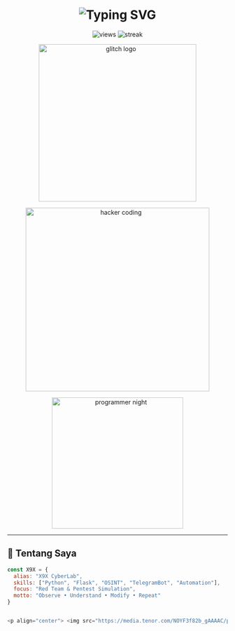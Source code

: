 <!-- ===================================================== -->
<!--                  🟢  X9X CYBER PROFILE                -->
<!-- ===================================================== -->

<h1 align="center">
  <img src="https://readme-typing-svg.demolab.com?font=Fira+Code&duration=2500&pause=1000&color=00FFF0&center=true&vCenter=true&width=440&lines=🔥+X9X+CYBER+CORE+🔥;👾+Hack+the+World,+Legally!;🛡️+Security+Research+in+Progress;💻+Live+Terminal+Session..." alt="Typing SVG">
</h1>

<p align="center">
  <img src="https://komarev.com/ghpvc/?username=X9X&style=for-the-badge&label=PROFILE+VIEWS&color=00fff0" alt="views">
  <img src="https://streak-stats.demolab.com?user=X9X&theme=tokyonight&hide_border=true" alt="streak">
</p>

<!-- Glitch logo -->
<p align="center">
  <img src="https://media.tenor.com/Pt2HcHUgJPIAAAAd/glitch.gif" width="360" alt="glitch logo">
</p>

<!-- Hacker coding GIF -->
<p align="center">
  <img src="https://media.tenor.com/2uyENRmiUt0AAAAC/coding.gif" width="420" alt="hacker coding">
</p>

<!-- Programmer in dark mode GIF -->
<p align="center">
  <img src="https://media.giphy.com/media/qgQUggAC3Pfv687qPC/giphy.gif" width="300" alt="programmer night">
</p>

---

## 🧬 Tentang Saya
```js
const X9X = {
  alias: "X9X CyberLab",
  skills: ["Python", "Flask", "OSINT", "TelegramBot", "Automation"],
  focus: "Red Team & Pentest Simulation",
  motto: "Observe • Understand • Modify • Repeat"
}


<p align="center"> <img src="https://media.tenor.com/NOYF3f82b_gAAAAC/programmer.gif" width="250" alt="terminal hacker"> </p> <h3 align="center">𓂀 Stay secure. Think X9X. 𓂀</h3> ```
